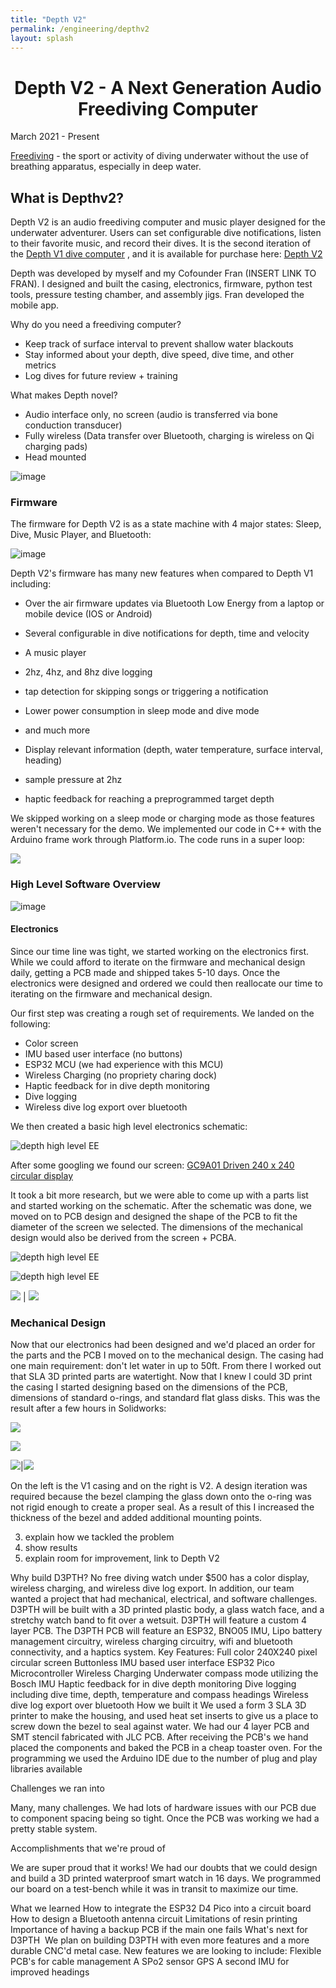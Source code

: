 ```yaml
---
title: "Depth V2"
permalink: /engineering/depthv2
layout: splash
---
```


<h1 style="text-align: center;">Depth V2 - A Next Generation Audio Freediving Computer</h1>
<h10 style="text-align: left;">March 2021 - Present  </h10>

[Freediving](https://en.wikipedia.org/wiki/Freediving) - the sport or activity of diving underwater without the use of breathing apparatus, especially in deep water.

## What is Depthv2?
Depth V2 is an audio freediving computer and music player designed for the underwater adventurer. Users can set configurable dive notifications, listen to their favorite music, and record their dives. It is the second iteration of the [Depth V1 dive computer](/engineering/depthv1)
, and it is available for purchase here: [Depth V2](https://www.https://www.depthdiving.com)

Depth was developed by myself and my Cofounder Fran (INSERT LINK TO FRAN). I designed and built the casing, electronics, firmware, python test tools, pressure testing chamber, and assembly jigs. Fran developed the mobile app.

Why do you need a freediving computer? 
- Keep track of surface interval to prevent shallow water blackouts
- Stay informed about your depth, dive speed, dive time, and other metrics
- Log dives for future review + training

What makes Depth novel?
- Audio interface only, no screen (audio is transferred via bone conduction transducer)
- Fully wireless (Data transfer over Bluetooth, charging is wireless on Qi charging pads)
- Head mounted 

![image](/assets/images/depth_timeline.png)

### Firmware

The firmware for Depth V2 is as a state machine with 4 major states: Sleep, Dive, Music Player, and Bluetooth:

![image](/assets/images/depth_fw_state_machine.png)

Depth V2's firmware has many new features when compared to Depth V1 including:

- Over the air firmware updates via Bluetooth Low Energy from a laptop or mobile device (IOS or Android)
- Several configurable in dive notifications for depth, time and velocity
- A music player
- 2hz, 4hz, and 8hz dive logging
- tap detection for skipping songs or triggering a notification
- Lower power consumption in sleep mode and dive mode
- and much more



- Display relevant information (depth, water temperature, surface interval, heading)
- sample pressure at 2hz
- haptic feedback for reaching a preprogrammed target depth

We skipped working on a sleep mode or charging mode as those features weren't necessary for the demo. We implemented our code in C++ with the Arduino frame work through Platform.io. The code runs in a super loop:

![](/assets/images/d3pth_fw.png)

### High Level Software Overview

![image](/assets/images/depth_sw_arch.png)

#### Electronics

Since our time line was tight, we started working on the electronics first. While we could afford to iterate on the firmware and mechanical design daily, getting a PCB made and shipped takes 5-10 days. Once the electronics were designed and ordered we could then reallocate our time to iterating on the firmware and mechanical design.

Our first step was creating a rough set of requirements. We landed on the following:

- Color screen
- IMU based user interface (no buttons)
- ESP32 MCU (we had experience with this MCU)
- Wireless Charging (no propriety charing dock)
- Haptic feedback for in dive depth monitoring
- Dive logging 
- Wireless dive log export over bluetooth

We then created a basic high level electronics schematic: 

![depth high level EE](/assets/images/d3pth_ee_highlvl.png)

After some googling we found our screen: [GC9A01 Driven 240 x 240 circular display](https://www.makerfabs.com/desfile/files/ER-TFTM1.28-1_Datasheet.pdf)

It took a bit more research, but we were able to come up with a parts list and started working on the schematic. After the schematic was done, we moved on to PCB design and designed the shape of the PCB to fit the diameter of the screen we selected. The dimensions of the mechanical design would also be derived from the screen + PCBA.

![depth high level EE](/assets/images/d3pth_ee_parts_table.png)

![depth high level EE](/assets/images/d3pth_ee_sch.png)

![](/assets/images/d3pth_pcb_render.png)  |  ![](/assets/images/d3pth_oven.png)

### Mechanical Design

Now that our electronics had been designed and we'd placed an order for the parts and the PCB I moved on to the mechanical design. The casing had one main requirement: don't let water in up to 50ft. From there I worked out that SLA 3D printed parts are watertight. Now that I knew I could 3D print the casing I started designing based on the dimensions of the PCB, dimensions of standard o-rings, and standard flat glass disks. This was the result after a few hours in Solidworks:


![](/assets/images/depth_meche_exploded.png)  

![](/assets/images/depth_meche_cross_section.png)

![](/assets/images/depth_3D_print.png)|![](/assets/images/depth_meche_v2.png)

On the left is the V1 casing and on the right is V2. A design iteration was required because the bezel clamping the glass down onto the o-ring was not rigid enough to create a proper seal. As a result of this I increased the thickness of the bezel and added additional mounting points. 



3. explain how we tackled the problem
4. show results
5. explain room for improvement, link to Depth V2



 






Why build D3PTH?
No free diving watch under $500 has a color display, wireless charging, and wireless dive log export. In addition, our team wanted a project that had mechanical, electrical, and software challenges.
D3PTH will be built with a 3D printed plastic body, a glass watch face, and a stretchy watch band to fit over a wetsuit. D3PTH will feature a custom 4 layer PCB. The D3PTH PCB will feature an ESP32, BNO05 IMU, Lipo battery management circuitry, wireless charging circuitry, wifi and bluetooth connectivity, and a haptics system.
Key Features: Full color 240X240 pixel circular screen Buttonless IMU based user interface ESP32 Pico Microcontroller Wireless Charging Underwater compass mode utilizing the Bosch IMU Haptic feedback for in dive depth monitoring Dive logging including dive time, depth, temperature and compass headings Wireless dive log export over bluetooth
How we built it
We used a form 3 SLA 3D printer to make the housing, and used heat set inserts to give us a place to screw down the bezel to seal against water.
We had our 4 layer PCB and SMT stencil fabricated with JLC PCB. After receiving the PCB's we hand placed the components and baked the PCB in a cheap toaster oven.
For the programming we used the Arduino IDE due to the number of plug and play libraries available

Challenges we ran into

Many, many challenges. We had lots of hardware issues with our PCB due to component spacing being so tight. Once the PCB was working we had a pretty stable system.

Accomplishments that we're proud of

We are super proud that it works! We had our doubts that we could design and build a 3D printed waterproof smart watch in 16 days. We programmed our board on a test-bench while it was in transit to maximize our time.

What we learned
How to integrate the ESP32 D4 Pico into a circuit board
How to design a Bluetooth antenna circuit
Limitations of resin printing
Importance of having a backup PCB if the main one fails
What's next for D3PTH
​
We plan on building D3PTH with even more features and a more durable CNC'd metal case. New features we are looking to include:
Flexible PCB's for cable management
A SPo2 sensor
GPS
A second IMU for improved headings